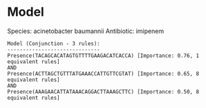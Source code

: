 
# Model

Species: acinetobacter baumannii
Antibiotic: imipenem

```
Model (Conjunction - 3 rules):
------------------------------
Presence(TACAGCACATAGTGTTTTGAAGACATCACCA) [Importance: 0.76, 1 equivalent rules]
AND
Presence(ACTTAGCTGTTTATGAAACCATTGTTCGTAT) [Importance: 0.65, 8 equivalent rules]
AND
Presence(AAAGAACATTATAAACAGGACTTAAAGCTTC) [Importance: 0.50, 8 equivalent rules]

```

